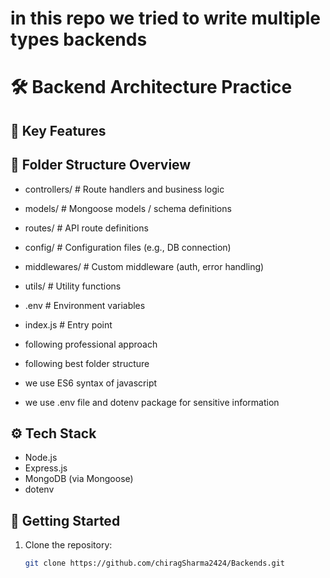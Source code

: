 # in this repo we tried to write multiple types backends
# 🛠️ Backend Architecture Practice
## 📌 Key Features

## 📂 Folder Structure Overview

 - controllers/ # Route handlers and business logic
 - models/ # Mongoose models / schema definitions
 - routes/ # API route definitions
 - config/ # Configuration files (e.g., DB connection)
 - middlewares/ # Custom middleware (auth, error handling)
 - utils/ # Utility functions
 - .env # Environment variables
 - index.js # Entry point


- following professional approach
- following best folder structure
- we use ES6 syntax of javascript
- we use .env file and dotenv package for sensitive information


## ⚙️ Tech Stack

- Node.js
- Express.js
- MongoDB (via Mongoose)
- dotenv

## 🚀 Getting Started

1. Clone the repository:
   ```bash
   git clone https://github.com/chiragSharma2424/Backends.git 